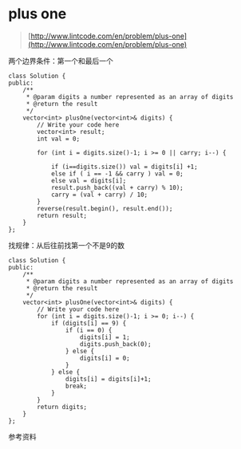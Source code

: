 # plus one
>  [http://www.lintcode.com/en/problem/plus-one](http://www.lintcode.com/en/problem/plus-one)

两个边界条件：第一个和最后一个

	class Solution {
	public:
	    /**
	     * @param digits a number represented as an array of digits
	     * @return the result
	     */
	    vector<int> plusOne(vector<int>& digits) {
	        // Write your code here
	        vector<int> result;
	        int val = 0;

	        for (int i = digits.size()-1; i >= 0 || carry; i--) {

	            if (i==digits.size()) val = digits[i] +1;
	            else if ( i == -1 && carry ) val = 0;
	            else val = digits[i];
	            result.push_back((val + carry) % 10);
	            carry = (val + carry) / 10;
	        }
	        reverse(result.begin(), result.end());
	        return result;
	    }
	};

找规律：从后往前找第一个不是9的数

	class Solution {
	public:
	    /**
	     * @param digits a number represented as an array of digits
	     * @return the result
	     */
	    vector<int> plusOne(vector<int>& digits) {
	        // Write your code here
	        for (int i = digits.size()-1; i >= 0; i--) {
	            if (digits[i] == 9) {
	                if (i == 0) {
	                    digits[i] = 1;
	                    digits.push_back(0);
	                } else {
	                    digits[i] = 0;
	                }
	            } else {
	                digits[i] = digits[i]+1;
	                break;
	            }
	        }
	        return digits;
	    }
	};



参考资料

